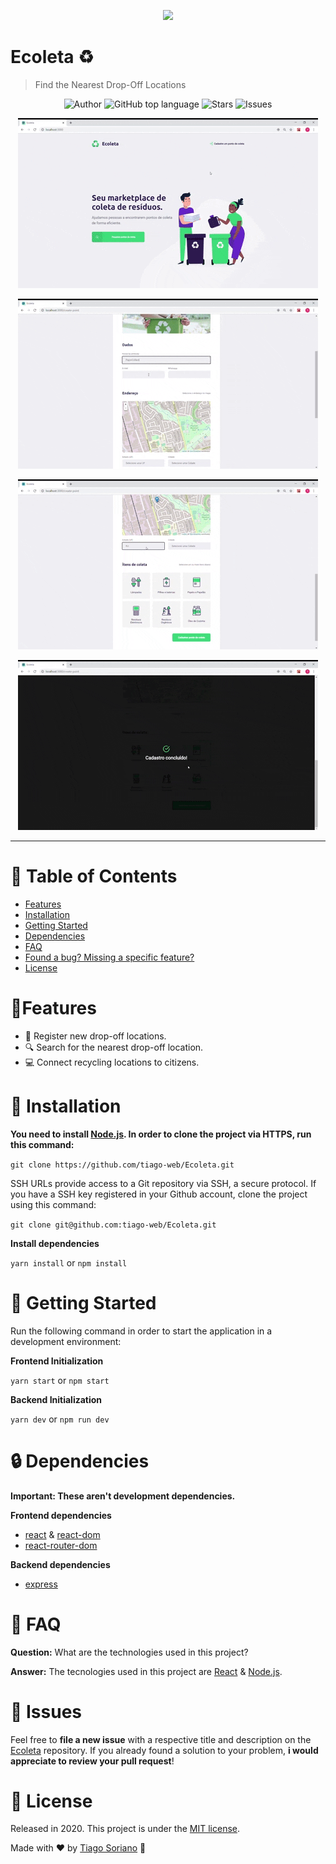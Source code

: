 
<p align="center">
   <img src=".github/ecoleta.png"/>
</p>

# Ecoleta ♻

> Find the Nearest Drop-Off Locations

<p align="center">
   <a href="https://github.com/tiago-web" style="text-decoration: none">
    <img alt="Author" src="https://img.shields.io/badge/Author-tiago--web-34CB79" />
   </a>
   
   <a href="#" style="text-decoration: none">
    <img alt="GitHub top language" src="https://img.shields.io/github/languages/top/tiago-web/Ecoleta?color=34CB79" />
   </a>
   
   <a href="https://github.com/tiago-web/Ecoleta/stargazers" style="text-decoration: none">
    <img alt="Stars" src="https://img.shields.io/github/stars/tiago-web/Ecoleta?color=34CB79&style=flat" />
   </a>
   
   <a href="https://github.com/tiago-web/Ecoleta/issues" style="text-decoration: none">
    <img alt="Issues" src="https://img.shields.io/github/issues/tiago-web/Ecoleta?color=34CB79&style=flat" />
   </a>
</p>

<p align="center"><img src=".github/web1.gif?raw=true"/></p>
<p align="center"><img src=".github/web2.gif?raw=true"/></p>
<p align="center"><img src=".github/web3.gif?raw=true"/></p>
<p align="center"><img src=".github/web4.gif?raw=true"/></p>

---

# :pushpin: Table of Contents

* [Features](#link-features)
* [Installation](#construction_worker-installation)
* [Getting Started](#checkered_flag-getting-started)
* [Dependencies](#lock-dependencies)
* [FAQ](#postbox-faq)
* [Found a bug? Missing a specific feature?](#hammer-issues)
* [License](#book-license)


# :link:Features

* 📝 Register new drop-off locations.
* 🔍 Search for the nearest drop-off location.
* 💻 Connect recycling locations to citizens.

# :construction_worker: Installation

**You need to install [Node.js](https://nodejs.org/en/download/). In order to clone the project via HTTPS, run this command:**

```git clone https://github.com/tiago-web/Ecoleta.git```

SSH URLs provide access to a Git repository via SSH, a secure protocol. If you have a SSH key registered in your Github account, clone the project using this command:

```git clone git@github.com:tiago-web/Ecoleta.git```

**Install dependencies**

```yarn install``` or ```npm install```

# :checkered_flag: Getting Started

Run the following command in order to start the application in a development environment:

**Frontend Initialization**

```yarn start``` or ```npm start```

**Backend Initialization**

```yarn dev``` or ```npm run dev```

# :lock: Dependencies

**Important: These aren't development dependencies.**

**Frontend dependencies**
* [react](https://www.npmjs.com/package/react) & [react-dom](https://www.npmjs.com/package/react-dom)
* [react-router-dom](https://reacttraining.com/react-router/web/guides/quick-start)

**Backend dependencies**
* [express](https://expressjs.com/)

# :postbox: FAQ

**Question:** What are the technologies used in this project?

**Answer:** The tecnologies used in this project are [React](https://reactjs.org/) & [Node.js](https://nodejs.org/en/download/).

# :hammer: Issues

Feel free to **file a new issue** with a respective title and description on the [Ecoleta](https://github.com/tiago-web/Ecoleta/issues) repository. If you already found a solution to your problem, **i would appreciate to review your pull request**!

# :book: License

Released in 2020.
This project is under the [MIT license](https://github.com/tiago-web/Ecoleta/master/LICENSE).

Made with ❤️ by [Tiago Soriano](https://github.com/tiago-web) 🚀
